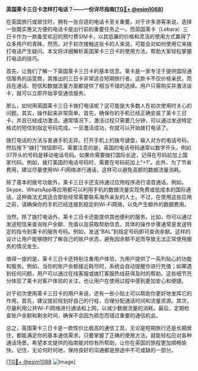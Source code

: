 **英国莱卡三日卡怎样打电话？——一份详尽指南[[TG💪+ @esim1088](https://t.me/s/esim1088)]**

在英国旅行或居住时，拥有一张合适的电话卡至关重要。对于许多游客来说，选择一张既实惠又方便的电话卡是出行前的重要任务之一。而英国莱卡（Lebara）三日卡作为一款备受欢迎的预付费SIM卡，以其低廉的价格和灵活的使用方式赢得了众多用户的青睐。然而，对于初次接触这张卡的人来说，可能会对如何使用它来拨打电话产生疑问。本文将详细解析英国莱卡三日卡的使用方法，帮助大家轻松掌握打电话的技巧。

首先，让我们了解一下英国莱卡三日卡的基本信息。莱卡是一家专注于提供国际通信服务的运营商，其推出的三日卡非常适合短期旅行者。这款卡不仅价格亲民，而且在通话、短信和数据流量方面都提供了相当不错的选择。用户只需购买并激活该卡，就可以立即开始享受通信服务。

那么，如何用英国莱卡三日卡拨打电话呢？这可能是大多数人在初次使用时关心的问题。其实，操作起来非常简单。首先，确保你的手机已经正确安装了莱卡三日卡，并且已经成功激活。通常情况下，激活过程只需要几分钟，可以通过发送特定格式的短信到指定号码完成。一旦激活成功，你就可以开始拨打电话了。

拨打电话的方法与普通手机无异。打开手机上的拨号键盘，输入对方的电话号码，然后按下“拨打”按钮即可。需要注意的是，英国的电话号码通常以数字开头，例如07开头的号码是移动电话号码。如果你需要拨打国际长途，记得在号码前加上国家代码。例如，拨打美国的电话号码时，需要在号码前加上“+1”。此外，为了节省费用，建议尽量使用Wi-Fi网络进行通话，这样可以避免高额的数据流量消耗。

除了基本的拨号功能外，莱卡三日卡还支持通过应用程序进行语音通话。例如，Skype、WhatsApp等应用都可以利用手机的数据流量实现免费或低成本的国际通话。这种做法尤其适合那些经常需要联系海外亲友的人士。不过，在使用这些应用之前，请确保你的手机已经连接到稳定的Wi-Fi网络，以免产生额外的数据费用。

当然，除了拨打电话外，莱卡三日卡还能提供其他便利的服务。比如，你可以通过发送短信来查询账户余额、充值以及获取帮助信息。具体的操作步骤通常是发送特定的指令到莱卡的服务号码。例如，发送“BAL”到指定号码即可查询余额。这样的设计让用户能够随时了解自己的账户状态，避免因余额不足而导致无法正常使用服务的情况发生。

值得一提的是，莱卡三日卡还特别注重用户体验，为用户提供了一系列贴心的功能和服务。例如，当你的账户余额接近耗尽时，系统会自动提醒你进行充值；如果遇到任何问题，用户可以通过在线客服或拨打客服热线获得及时的帮助。这些细节充分体现了莱卡对客户体验的关注，也让用户在使用过程中感到更加安心和便捷。

对于初次使用莱卡三日卡的用户来说，还有一些小贴士可以帮助你更好地发挥它的作用。首先，建议提前规划好自己的行程，合理分配通话时间和流量资源。其次，尽量利用公共Wi-Fi网络进行通话和上网，以减少数据流量的消耗。最后，定期检查账户余额和剩余时间，确保不会因为疏忽而错过重要的通信机会。

总之，英国莱卡三日卡是一款性价比极高的通信工具，无论是短期旅行还是长期居住，都能满足你的基本通信需求。只要掌握了正确的使用方法，就能轻松应对各种通话场景。希望本文提供的指南能对你有所帮助，让你在英国的旅程更加顺畅愉快。记住，无论何时何地，保持良好的沟通都是旅途中不可或缺的一部分。

[[TG💪+ @esim1088](https://t.me/s/esim1088) ![Image](https://i.postimg.cc/4NQfJmqS/Snipaste-2025-05-13-00-14-12.png)]